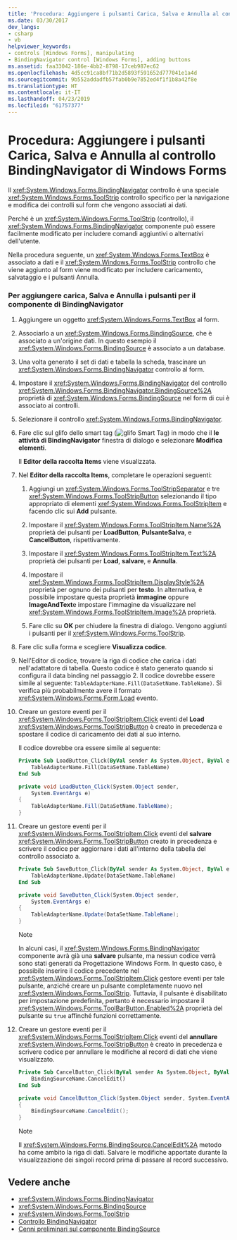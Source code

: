 ```yaml
---
title: 'Procedura: Aggiungere i pulsanti Carica, Salva e Annulla al controllo BindingNavigator di Windows Forms'
ms.date: 03/30/2017
dev_langs:
- csharp
- vb
helpviewer_keywords:
- controls [Windows Forms], manipulating
- BindingNavigator control [Windows Forms], adding buttons
ms.assetid: faa33042-186e-4bb2-8798-17ceb987ec62
ms.openlocfilehash: 4d5cc91ca8bf71b2d5893f591652d777041e1a4d
ms.sourcegitcommit: 9b552addadfb57fab0b9e7852ed4f1f1b8a42f8e
ms.translationtype: HT
ms.contentlocale: it-IT
ms.lasthandoff: 04/23/2019
ms.locfileid: "61757377"
---
```

# <a name="how-to-add-load-save-and-cancel-buttons-to-the-windows-forms-bindingnavigator-control"></a>Procedura: Aggiungere i pulsanti Carica, Salva e Annulla al controllo BindingNavigator di Windows Forms
Il <xref:System.Windows.Forms.BindingNavigator> controllo è una speciale <xref:System.Windows.Forms.ToolStrip> controllo specifico per la navigazione e modifica dei controlli sul form che vengono associati ai dati.  
  
 Perché è un <xref:System.Windows.Forms.ToolStrip> (controllo), il <xref:System.Windows.Forms.BindingNavigator> componente può essere facilmente modificato per includere comandi aggiuntivi o alternativi dell'utente.  
  
 Nella procedura seguente, un <xref:System.Windows.Forms.TextBox> è associato a dati e il <xref:System.Windows.Forms.ToolStrip> controllo che viene aggiunto al form viene modificato per includere caricamento, salvataggio e i pulsanti Annulla.  
  
### <a name="to-add-load-save-and-cancel-buttons-to-the-bindingnavigator-component"></a>Per aggiungere carica, Salva e Annulla i pulsanti per il componente di BindingNavigator  
  
1. Aggiungere un oggetto <xref:System.Windows.Forms.TextBox> al form.  
  
2. Associarlo a un <xref:System.Windows.Forms.BindingSource>, che è associato a un'origine dati. In questo esempio il <xref:System.Windows.Forms.BindingSource> è associato a un database.  
  
3. Una volta generato il set di dati e tabella la scheda, trascinare un <xref:System.Windows.Forms.BindingNavigator> controllo al form.  
  
4. Impostare il <xref:System.Windows.Forms.BindingNavigator> del controllo <xref:System.Windows.Forms.BindingNavigator.BindingSource%2A> proprietà di <xref:System.Windows.Forms.BindingSource> nel form di cui è associato ai controlli.  
  
5. Selezionare il controllo <xref:System.Windows.Forms.BindingNavigator>.  
  
6. Fare clic sul glifo dello smart tag (![glifo Smart Tag](./media/vs-winformsmttagglyph.gif "VS_WinFormSmtTagGlyph")) in modo che il **le attività di BindingNavigator** finestra di dialogo e selezionare **Modifica elementi**.  
  
     Il **Editor della raccolta Items** viene visualizzata.  
  
7. Nel **Editor della raccolta Items**, completare le operazioni seguenti:  
  
    1. Aggiungi un <xref:System.Windows.Forms.ToolStripSeparator> e tre <xref:System.Windows.Forms.ToolStripButton> selezionando il tipo appropriato di elementi <xref:System.Windows.Forms.ToolStripItem> e facendo clic sui **Add** pulsante.  
  
    2. Impostare il <xref:System.Windows.Forms.ToolStripItem.Name%2A> proprietà dei pulsanti per **LoadButton**, **PulsanteSalva**, e **CancelButton**, rispettivamente.  
  
    3. Impostare il <xref:System.Windows.Forms.ToolStripItem.Text%2A> proprietà dei pulsanti per **Load**, **salvare**, e **Annulla**.  
  
    4. Impostare il <xref:System.Windows.Forms.ToolStripItem.DisplayStyle%2A> proprietà per ognuno dei pulsanti per **testo**. In alternativa, è possibile impostare questa proprietà **immagine** oppure **ImageAndText**e impostare l'immagine da visualizzare nel <xref:System.Windows.Forms.ToolStripItem.Image%2A> proprietà.  
  
    5. Fare clic su **OK** per chiudere la finestra di dialogo. Vengono aggiunti i pulsanti per il <xref:System.Windows.Forms.ToolStrip>.  
  
8. Fare clic sulla forma e scegliere **Visualizza codice**.  
  
9. Nell'Editor di codice, trovare la riga di codice che carica i dati nell'adattatore di tabella. Questo codice è stato generato quando si configura il data binding nel passaggio 2. Il codice dovrebbe essere simile al seguente: `TableAdapterName.Fill(DataSetName.TableName)`. Si verifica più probabilmente avere il formato <xref:System.Windows.Forms.Form.Load> evento.  
  
10. Creare un gestore eventi per il <xref:System.Windows.Forms.ToolStripItem.Click> eventi del **Load** <xref:System.Windows.Forms.ToolStripButton> è creato in precedenza e spostare il codice di caricamento dei dati al suo interno.  
  
     Il codice dovrebbe ora essere simile al seguente:  
  
    ```vb  
    Private Sub LoadButton_Click(ByVal sender As System.Object, ByVal e As System.EventArgs) Handles LoadButton.Click  
        TableAdapterName.Fill(DataSetName.TableName)  
    End Sub  
    ```  
  
    ```csharp  
    private void LoadButton_Click(System.Object sender,   
        System.EventArgs e)  
    {  
        TableAdapterName.Fill(DataSetName.TableName);  
    }  
    ```  
  
11. Creare un gestore eventi per il <xref:System.Windows.Forms.ToolStripItem.Click> eventi del **salvare** <xref:System.Windows.Forms.ToolStripButton> creato in precedenza e scrivere il codice per aggiornare i dati all'interno della tabella del controllo associato a.  
  
    ```vb  
    Private Sub SaveButton_Click(ByVal sender As System.Object, ByVal e As System.EventArgs) Handles SaveButton.Click  
        TableAdapterName.Update(DataSetName.TableName)  
    End Sub  
    ```  
  
    ```csharp  
    private void SaveButton_Click(System.Object sender,   
        System.EventArgs e)  
    {  
        TableAdapterName.Update(DataSetName.TableName);  
    }  
    ```  
  
    > [!NOTE]
    > In alcuni casi, il <xref:System.Windows.Forms.BindingNavigator> componente avrà già una **salvare** pulsante, ma nessun codice verrà sono stati generati da Progettazione Windows Form. In questo caso, è possibile inserire il codice precedente nel <xref:System.Windows.Forms.ToolStripItem.Click> gestore eventi per tale pulsante, anziché creare un pulsante completamente nuovo nel <xref:System.Windows.Forms.ToolStrip>. Tuttavia, il pulsante è disabilitato per impostazione predefinita, pertanto è necessario impostare il <xref:System.Windows.Forms.ToolBarButton.Enabled%2A> proprietà del pulsante su `true` affinché funzioni correttamente.
  
12. Creare un gestore eventi per il <xref:System.Windows.Forms.ToolStripItem.Click> eventi del **annullare** <xref:System.Windows.Forms.ToolStripButton> è creato in precedenza e scrivere codice per annullare le modifiche al record di dati che viene visualizzato.  
  
    ```vb  
    Private Sub CancelButton_Click(ByVal sender As System.Object, ByVal e As System.EventArgs) Handles CancelButton.Click  
        BindingSourceName.CancelEdit()  
    End Sub  
    ```  
  
    ```csharp  
    private void CancelButton_Click(System.Object sender, System.EventArgs e)  
    {  
        BindingSourceName.CancelEdit();  
    }  
    ```  
  
    > [!NOTE]
    >  Il <xref:System.Windows.Forms.BindingSource.CancelEdit%2A> metodo ha come ambito la riga di dati. Salvare le modifiche apportate durante la visualizzazione dei singoli record prima di passare al record successivo.  
  
## <a name="see-also"></a>Vedere anche

- <xref:System.Windows.Forms.BindingNavigator>
- <xref:System.Windows.Forms.BindingSource>
- <xref:System.Windows.Forms.ToolStrip>
- [Controllo BindingNavigator](bindingnavigator-control-windows-forms.md)
- [Cenni preliminari sul componente BindingSource](bindingsource-component-overview.md)
